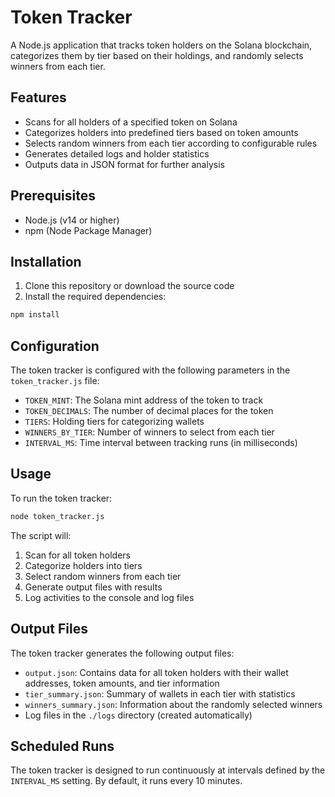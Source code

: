 # Token Tracker

A Node.js application that tracks token holders on the Solana blockchain, categorizes them by tier based on their holdings, and randomly selects winners from each tier.

## Features

- Scans for all holders of a specified token on Solana
- Categorizes holders into predefined tiers based on token amounts
- Selects random winners from each tier according to configurable rules
- Generates detailed logs and holder statistics
- Outputs data in JSON format for further analysis

## Prerequisites

- Node.js (v14 or higher)
- npm (Node Package Manager)

## Installation

1. Clone this repository or download the source code
2. Install the required dependencies:

```bash
npm install
```

## Configuration

The token tracker is configured with the following parameters in the `token_tracker.js` file:

- `TOKEN_MINT`: The Solana mint address of the token to track
- `TOKEN_DECIMALS`: The number of decimal places for the token
- `TIERS`: Holding tiers for categorizing wallets
- `WINNERS_BY_TIER`: Number of winners to select from each tier
- `INTERVAL_MS`: Time interval between tracking runs (in milliseconds)

## Usage

To run the token tracker:

```bash
node token_tracker.js
```

The script will:
1. Scan for all token holders
2. Categorize holders into tiers
3. Select random winners from each tier
4. Generate output files with results
5. Log activities to the console and log files

## Output Files

The token tracker generates the following output files:

- `output.json`: Contains data for all token holders with their wallet addresses, token amounts, and tier information
- `tier_summary.json`: Summary of wallets in each tier with statistics
- `winners_summary.json`: Information about the randomly selected winners
- Log files in the `./logs` directory (created automatically)

## Scheduled Runs

The token tracker is designed to run continuously at intervals defined by the `INTERVAL_MS` setting. By default, it runs every 10 minutes.


